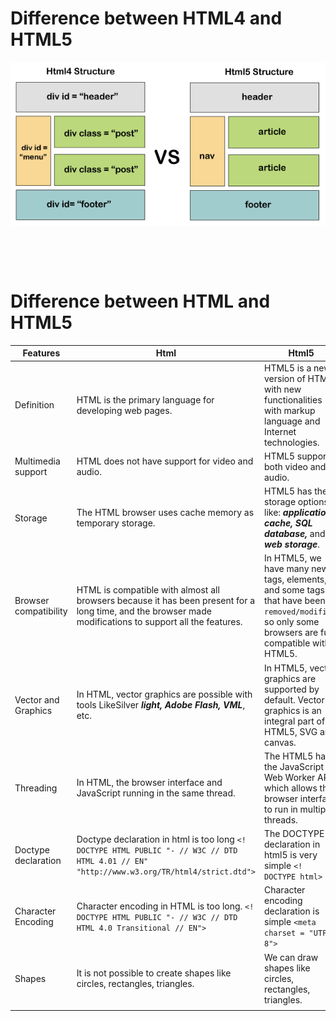 # Difference between HTML4 and HTML5

<img alt="html4-vs-html5"  src="../../assets/html4-vs-html5.png">

&nbsp;

&nbsp;

# Difference between HTML and HTML5

| Features              | Html                                                                                                                                                     | Html5                                                                                                                                              |
| --------------------- | -------------------------------------------------------------------------------------------------------------------------------------------------------- | -------------------------------------------------------------------------------------------------------------------------------------------------- |
| Definition            | HTML is the primary language for developing web pages.                                                                                                   | HTML5 is a new version of HTML with new functionalities with markup language and Internet technologies.                                            |
| Multimedia support    | HTML does not have support for video and audio.                                                                                                          | HTML5 supports both video and audio.                                                                                                               |
| Storage               | The HTML browser uses cache memory as temporary storage.                                                                                                 | HTML5 has the storage options like: **_application cache, SQL database,_** and **_web storage_**.                                                  |
| Browser compatibility | HTML is compatible with almost all browsers because it has been present for a long time, and the browser made modifications to support all the features. | In HTML5, we have many new tags, elements, and some tags that have been `removed/modified`, so only some browsers are fully compatible with HTML5. |
| Vector and Graphics   | In HTML, vector graphics are possible with tools LikeSilver **_light, Adobe Flash, VML_**, etc.                                                          | In HTML5, vector graphics are supported by default. Vector graphics is an integral part of HTML5, SVG and canvas.                                  |
| Threading             | In HTML, the browser interface and JavaScript running in the same thread.                                                                                | The HTML5 has the JavaScript Web Worker API, which allows the browser interface to run in multiple threads.                                        |
| Doctype declaration              | Doctype declaration in html is too long `<! DOCTYPE HTML PUBLIC "- // W3C // DTD HTML 4.01 // EN" "http://www.w3.org/TR/html4/strict.dtd"> `             | The DOCTYPE declaration in html5 is very simple `<! DOCTYPE html>  `                                                                               |
| Character Encoding    | Character encoding in HTML is too long. `<! DOCTYPE HTML PUBLIC "- // W3C // DTD HTML 4.0 Transitional // EN">`                                          | Character encoding declaration is simple `<meta charset = "UTF-8">`                                                                                |
| Shapes                | It is not possible to create shapes like circles, rectangles, triangles.                                                                                 | We can draw shapes like circles, rectangles, triangles.                                                                                            |
|                       |                                                                                                                                                          |

&nbsp;
